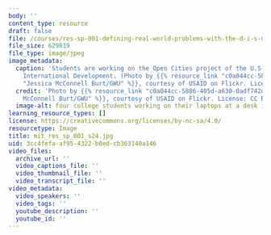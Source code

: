 ```yaml
---
body: ''
content_type: resource
draft: false
file: /courses/res-sp-001-defining-real-world-problems-with-the-d-i-s-method-describe-inquire-state-spring-2024/mit_res_sp_001_s24.jpg
file_size: 629819
file_type: image/jpeg
image_metadata:
  caption: 'Students are working on the Open Cities project of the U.S. Agency for
    International Development. (Photo by {{% resource_link "c0a044cc-5886-405d-a630-0adf742d551a"
    "Jessica McConnell Burt/GWU" %}}, courtesy of USAID on Flickr. License: CC BY-NC.)'
  credit: 'Photo by {{% resource_link "c0a044cc-5886-405d-a630-0adf742d551a" "Jessica
    McConnell Burt/GWU" %}}, courtesy of USAID on Flickr. License: CC BY-NC'
  image-alt: four college students working on their laptops at a desk in the library
learning_resource_types: []
license: https://creativecommons.org/licenses/by-nc-sa/4.0/
resourcetype: Image
title: mit_res_sp_001_s24.jpg
uid: 3cc4fefa-af95-4322-b0ed-cb363140a146
video_files:
  archive_url: ''
  video_captions_file: ''
  video_thumbnail_file: ''
  video_transcript_file: ''
video_metadata:
  video_speakers: ''
  video_tags: ''
  youtube_description: ''
  youtube_id: ''
---
```

